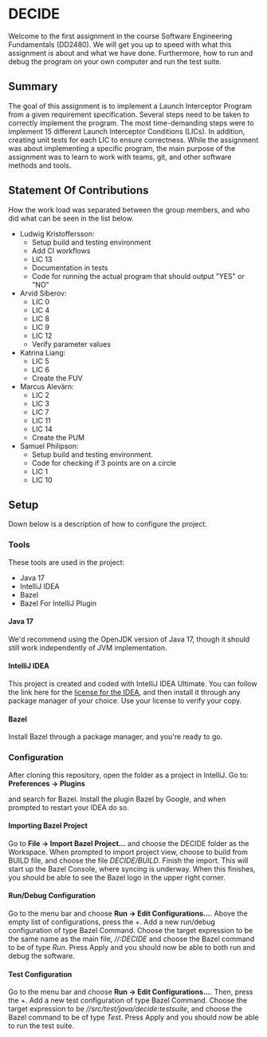 # DECIDE

Welcome to the first assignment in the course Software Engineering Fundamentals (DD2480). 
We will get you up to speed with what this assignment is about and 
what we have done. Furthermore, how to run and debug the program on your own
computer and run the test suite. 

## Summary

The goal of this assignment is to implement a Launch Interceptor Program
from a given requirement specification.
Several steps need to be taken to correctly implement the program.
The most time-demanding steps were to implement 15 different Launch Interceptor Conditions (LICs).
In addition, creating unit tests for each LIC to ensure correctness.
While the assignment was about implementing a specific program,
the main purpose of the assignment was to learn to work with teams, git,
and other software methods and tools.

## Statement Of Contributions

How the work load was separated between the group members, and who 
did what can be seen in the list below. 

- Ludwig Kristoffersson:
  - Setup build and testing environment
  - Add CI workflows
  - LIC 13
  - Documentation in tests
  - Code for running the actual program that should output "YES" or "NO"
- Arvid Siberov:
  - LIC 0
  - LIC 4
  - LIC 8
  - LIC 9
  - LIC 12
  - Verify parameter values
- Katrina Liang:
  - LIC 5
  - LIC 6
  - Create the FUV
- Marcus Alevärn:
  - LIC 2
  - LIC 3
  - LIC 7
  - LIC 11
  - LIC 14
  - Create the PUM
- Samuel Philipson:
  - Setup build and testing environment.
  - Code for checking if 3 points are on a circle
  - LIC 1
  - LIC 10

## Setup

Down below is a description of how to configure the project.

### Tools
These tools are used in the project:
- Java 17
- IntelliJ IDEA
- Bazel
- Bazel For IntelliJ Plugin

#### Java 17

We'd recommend using the OpenJDK version of Java 17, though it should still work independently of JVM implementation.

#### IntelliJ IDEA

This project is created and coded with IntelliJ IDEA Ultimate. You can follow the link here for the
[license for the IDEA](https://www.jetbrains.com/community/education/#students), and then install it
through any package manager of your choice. Use your license to verify your copy.

#### Bazel

Install Bazel through a package manager, and you're ready to go.

### Configuration

After cloning this repository, open the folder as a project in IntelliJ. Go to:  
__Preferences -> Plugins__

and search for Bazel. Install the plugin Bazel by Google, and when prompted to restart your IDEA do so.

#### Importing Bazel Project

Go to __File -> Import Bazel Project...__ and choose the DECIDE folder as the Workspace. When prompted to import
project view, choose to build from BUILD file, and choose the file _DECIDE/BUILD_. Finish the import. This will start up
the Bazel Console, where syncing is underway. When this finishes, you should be able to see the Bazel logo in the upper
right corner.

#### Run/Debug Configuration

Go to the menu bar and choose __Run -> Edit Configurations...__.  Above the empty list of configurations, press the +.
Add a new run/debug configuration of type Bazel Command. Choose the target expression to be the same name as the main file,
_//:DECIDE_ and choose the Bazel command to be of type _Run_. Press Apply and you should now be able to both run
and debug the software.

#### Test Configuration

Go to the menu bar and choose __Run -> Edit Configurations...__.  Then, press the +.
Add a new test configuration of type Bazel Command. Choose the target expression to be _//src/test/java/decide:testsuite_, 
and choose the Bazel command to be of type _Test_. Press Apply and you should now be able to run the test suite.